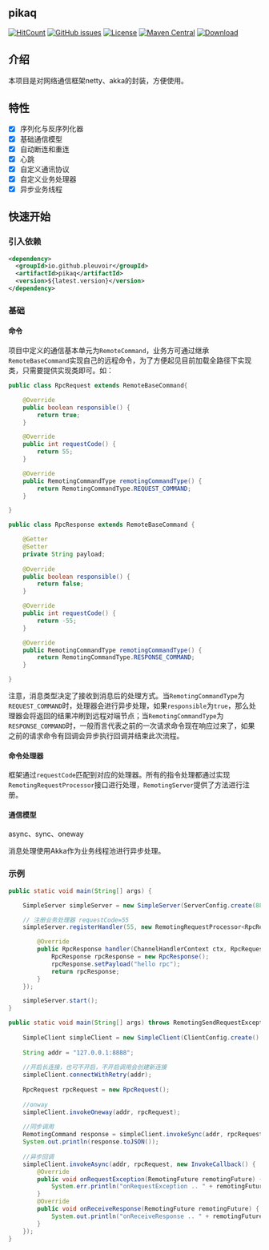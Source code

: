 ## pikaq

[![HitCount](http://hits.dwyl.io/pleuvoir/pikaq.svg)](http://hits.dwyl.io/pleuvoir/pikaq) 
[![GitHub issues](https://img.shields.io/github/issues/pleuvoir/pikaq.svg)](https://github.com/pleuvoir/pikaq/issues)
[![License](https://img.shields.io/badge/License-Apache%202.0-blue.svg?label=license)](https://github.com/pleuvoir/pikaq/blob/master/LICENSE)
[![Maven Central](https://img.shields.io/maven-central/v/io.github.pleuvoir/pikaq.svg?label=maven%20central)](https://oss.sonatype.org/#nexus-search;quick~pikaq)
[![Download](https://img.shields.io/badge/downloads-master-green.svg)](https://codeload.github.com/pleuvoir/pikaq/zip/master)

## 介绍

本项目是对网络通信框架netty、akka的封装，方便使用。

## 特性

- [x] 序列化与反序列化器
- [x] 基础通信模型
- [x] 自动断连和重连
- [x] 心跳
- [x] 自定义通讯协议
- [x] 自定义业务处理器
- [x] 异步业务线程

## 快速开始

### 引入依赖


```xml
<dependency>
  <groupId>io.github.pleuvoir</groupId>
  <artifactId>pikaq</artifactId>
  <version>${latest.version}</version>
</dependency>
```

### 基础

#### 命令

项目中定义的通信基本单元为`RemoteCommand`，业务方可通过继承`RemoteBaseCommand`实现自己的远程命令，为了方便起见目前加载全路径下实现类，只需要提供实现类即可。如：

```java
public class RpcRequest extends RemoteBaseCommand{

	@Override
	public boolean responsible() {
		return true;
	}

	@Override
	public int requestCode() {
		return 55;
	}

	@Override
	public RemotingCommandType remotingCommandType() {
		return RemotingCommandType.REQUEST_COMMAND;
	}

}
```

```java
public class RpcResponse extends RemoteBaseCommand {

	@Getter
	@Setter
	private String payload;
	
	@Override
	public boolean responsible() {
		return false;
	}

	@Override
	public int requestCode() {
		return -55;
	}

	@Override
	public RemotingCommandType remotingCommandType() {
		return RemotingCommandType.RESPONSE_COMMAND;
	}

}
```

注意，消息类型决定了接收到消息后的处理方式。当`RemotingCommandType`为`REQUEST_COMMAND`时，处理器会进行异步处理，如果`responsible`为`true`，那么处理器会将返回的结果冲刷到远程对端节点；当`RemotingCommandType`为`RESPONSE_COMMAND`时，一般而言代表之前的一次请求命令现在响应过来了，如果之前的请求命令有回调会异步执行回调并结束此次流程。



#### 命令处理器

框架通过`requestCode`匹配到对应的处理器。所有的指令处理都通过实现`RemotingRequestProcessor`接口进行处理，`RemotingServer`提供了方法进行注册。


#### 通信模型

async、sync、oneway

消息处理使用Akka作为业务线程池进行异步处理。

### 示例

```java
public static void main(String[] args) {

	SimpleServer simpleServer = new SimpleServer(ServerConfig.create(8888));

	// 注册业务处理器 requestCode=55
	simpleServer.registerHandler(55, new RemotingRequestProcessor<RpcRequest, RpcResponse>() {

		@Override
		public RpcResponse handler(ChannelHandlerContext ctx, RpcRequest request) {
			RpcResponse rpcResponse = new RpcResponse();
			rpcResponse.setPayload("hello rpc");
			return rpcResponse;
		}
	});

	simpleServer.start();
}
```


```java
public static void main(String[] args) throws RemotingSendRequestException, RemotingTimeoutException {
		
	SimpleClient simpleClient = new SimpleClient(ClientConfig.create().build());
	
	String addr = "127.0.0.1:8888";
	
	//开启长连接，也可不开启，不开启调用会创建新连接
	simpleClient.connectWithRetry(addr);
	
	RpcRequest rpcRequest = new RpcRequest();
	
	//onway
	simpleClient.invokeOneway(addr, rpcRequest);
	
	//同步调用
	RemotingCommand response = simpleClient.invokeSync(addr, rpcRequest, 1000);
	System.out.println(response.toJSON());
	
	//异步回调
	simpleClient.invokeAsync(addr, rpcRequest, new InvokeCallback() {
		@Override
		public void onRequestException(RemotingFuture remotingFuture) {
			System.err.println("onRequestException .. " + remotingFuture.getBeginTimestamp());
		}
		@Override
		public void onReceiveResponse(RemotingFuture remotingFuture) {
			System.out.println("onReceiveResponse .. " + remotingFuture.getResponseCommand());
		}
	});
}
```
